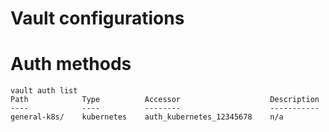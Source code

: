 Vault configurations
===

# Auth methods

```
vault auth list
Path            Type          Accessor                    Description
----            ----          --------                    -----------
general-k8s/    kubernetes    auth_kubernetes_12345678    n/a
```
